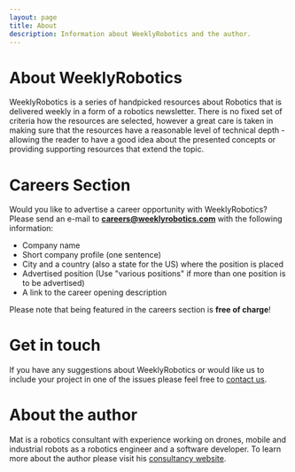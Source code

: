 ```yaml
---
layout: page
title: About
description: Information about WeeklyRobotics and the author.
---
```


# About WeeklyRobotics

WeeklyRobotics is a series of handpicked resources about Robotics that is delivered weekly in a form of a robotics newsletter. There is no fixed set of criteria how the resources are selected, however a great care is taken in making sure that the resources have a reasonable level of technical depth - allowing the reader to have a good idea about the presented concepts or providing supporting resources that extend the topic.

# Careers Section

Would you like to advertise a career opportunity with WeeklyRobotics? Please send an e-mail to **careers@weeklyrobotics.com** with the following information:

* Company name
* Short company profile (one sentence)
* City and a country (also a state for the US) where the position is placed
* Advertised position (Use "various positions" if more than one position is to be advertised)
* A link to the career opening description

Please note that being featured in the careers section is **free of charge**!

# Get in touch

If you have any suggestions about WeeklyRobotics or would like us to include your project in one of the issues please feel free to [contact us](mailto:contact@weeklyrobotics.com). 

# About the author

Mat is a robotics consultant with experience working on drones, mobile and industrial robots as a robotics engineer and a software developer. To learn more about the author please visit his [consultancy website](http://msadowski.ch/).
